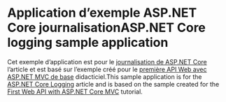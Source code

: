 # <a name="aspnet-core-logging-sample-application"></a><span data-ttu-id="c7481-101">Application d’exemple ASP.NET Core journalisation</span><span class="sxs-lookup"><span data-stu-id="c7481-101">ASP.NET Core logging sample application</span></span>

<span data-ttu-id="c7481-102">Cet exemple d’application est pour le [journalisation de ASP.NET Core](https://docs.microsoft.com/aspnet/core/fundamentals/logging/index) l’article et est basé sur l’exemple créé pour le [première API Web avec ASP.NET MVC de base](https://docs.microsoft.com/aspnet/core/tutorials/first-web-api) didacticiel.</span><span class="sxs-lookup"><span data-stu-id="c7481-102">This sample application is for the [ASP.NET Core Logging](https://docs.microsoft.com/aspnet/core/fundamentals/logging/index) article and is based on the sample created for the [First Web API with ASP.NET Core MVC](https://docs.microsoft.com/aspnet/core/tutorials/first-web-api) tutorial.</span></span>